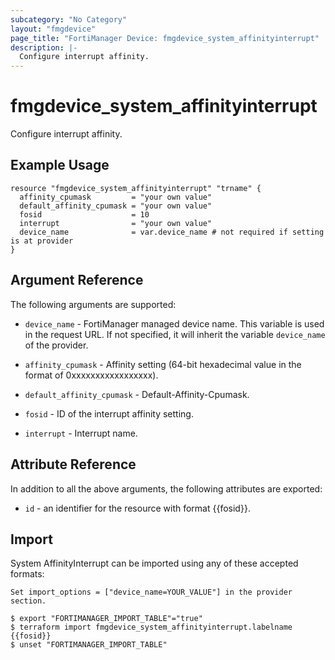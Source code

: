 ```yaml
---
subcategory: "No Category"
layout: "fmgdevice"
page_title: "FortiManager Device: fmgdevice_system_affinityinterrupt"
description: |-
  Configure interrupt affinity.
---
```


# fmgdevice_system_affinityinterrupt
Configure interrupt affinity.

## Example Usage

```hcl
resource "fmgdevice_system_affinityinterrupt" "trname" {
  affinity_cpumask         = "your own value"
  default_affinity_cpumask = "your own value"
  fosid                    = 10
  interrupt                = "your own value"
  device_name              = var.device_name # not required if setting is at provider
}
```

## Argument Reference


The following arguments are supported:

* `device_name` - FortiManager managed device name. This variable is used in the request URL. If not specified, it will inherit the variable `device_name` of the provider.

* `affinity_cpumask` - Affinity setting (64-bit hexadecimal value in the format of 0xxxxxxxxxxxxxxxxx).
* `default_affinity_cpumask` - Default-Affinity-Cpumask.
* `fosid` - ID of the interrupt affinity setting.
* `interrupt` - Interrupt name.


## Attribute Reference

In addition to all the above arguments, the following attributes are exported:
* `id` - an identifier for the resource with format {{fosid}}.

## Import

System AffinityInterrupt can be imported using any of these accepted formats:
```
Set import_options = ["device_name=YOUR_VALUE"] in the provider section.

$ export "FORTIMANAGER_IMPORT_TABLE"="true"
$ terraform import fmgdevice_system_affinityinterrupt.labelname {{fosid}}
$ unset "FORTIMANAGER_IMPORT_TABLE"
```

